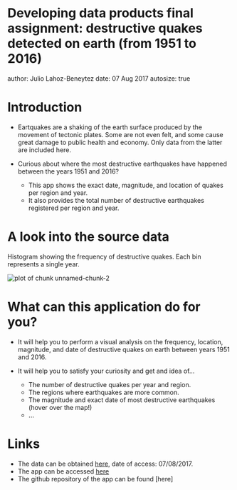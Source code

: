 Developing data products final assignment: destructive quakes detected on earth (from 1951 to 2016)
========================================================
author: Julio Lahoz-Beneytez
date: 07 Aug 2017
autosize: true

Introduction 
========================================================

- Eartquakes are a shaking of the earth surface produced by the movement of tectonic plates. Some are not even felt, and some cause great damage to public health and economy. Only data from the latter are included here. 

- Curious about where the most destructive earthquakes have happened between the years 1951 and 2016?     
  - This app shows the exact date, magnitude, and location of quakes per region and year.
  - It also provides the total number of destructive earthquakes registered per region and year.


A look into the source data
========================================================

Histogram showing the frequency of destructive quakes. Each bin represents a single year.   


<img src="the pitch-figure/unnamed-chunk-2-1.png" title="plot of chunk unnamed-chunk-2" alt="plot of chunk unnamed-chunk-2" style="display: block; margin: auto;" />

What can this application do for you?
========================================================

- It will help you to perform a visual analysis on the frequency, location, magnitude, and date of destructive quakes on earth between years 1951 and 2016.

- It will help you to satisfy your curiosity and get and idea of...
  - The number of destructive quakes per year and region.
  - The regions where earthquakes are more common.
  - The magnitude and exact date of most destructive earthquakes (hover over the map!)
  - ...

Links
========================================================

- The data can be obtained [here](https://www.ngdc.noaa.gov/nndc/struts/form?t=101650&s=1&d=1), date of access: 07/08/2017.
- The app can be accessed [here](https://jjlb.shinyapps.io/NOAAquakes/)
- The github repository of the app can be found [here]

